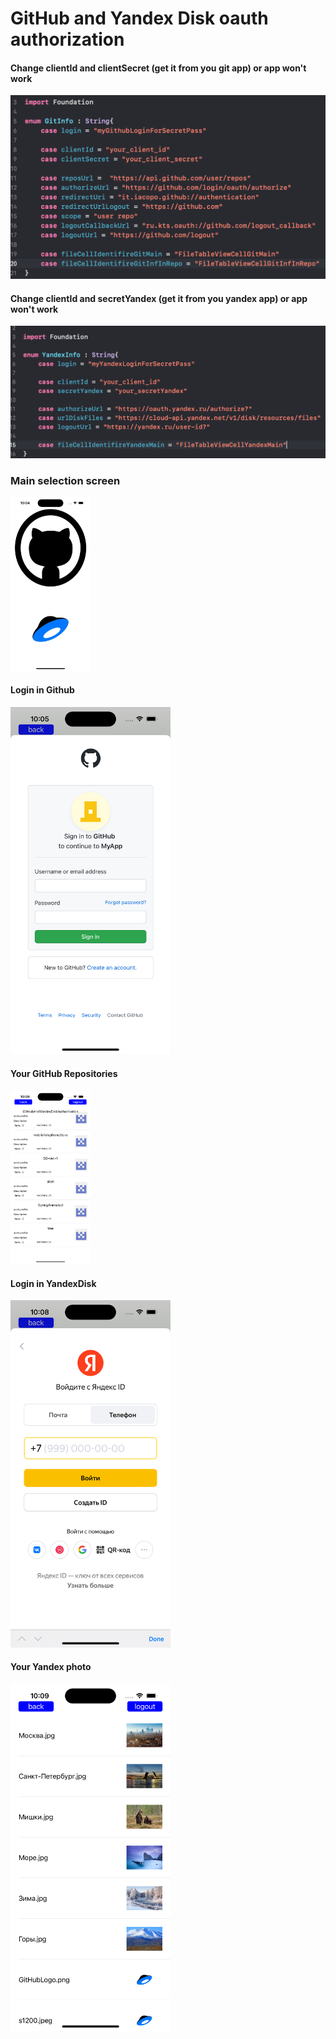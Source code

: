 # GitHub and Yandex Disk oauth authorization
#### Change clientId and clientSecret (get it from you git app) or app won't work
<img src="./GitHubAndYandexDiskAuthorization/SystemFiles/Assets.xcassets/GithubPrivateData.imageset/GithubPrivateData.png" width="512"/>

#### Change clientId and secretYandex (get it from you yandex app) or app won't work
<img src="./GitHubAndYandexDiskAuthorization/SystemFiles/Assets.xcassets/YandexPrivateData.imageset/YandexPrivateData.png" width="512"/>

### Main selection screen
<img src="./GitHubAndYandexDiskAuthorization/SystemFiles/Assets.xcassets/mainScreen.imageset/mainScreen.png" width="128"/>

#### Login in Github
<img src="./GitHubAndYandexDiskAuthorization/SystemFiles/Assets.xcassets/loginGithub.imageset/loginGithub.png" width="256"/>

#### Your GitHub Repositories
<img src="./GitHubAndYandexDiskAuthorization/SystemFiles/Assets.xcassets/gitRepos.imageset/gitRepos.png" width="128"/>

#### Login in YandexDisk
<img src="./GitHubAndYandexDiskAuthorization/SystemFiles/Assets.xcassets/yandexDiskLogin.imageset/yandexDiskLogin.png" width="256"/>

#### Your Yandex photo
<img src="./GitHubAndYandexDiskAuthorization/SystemFiles/Assets.xcassets/yandexDiskPhotos.imageset/yandexDiskPhotos.png" width="256"/>
